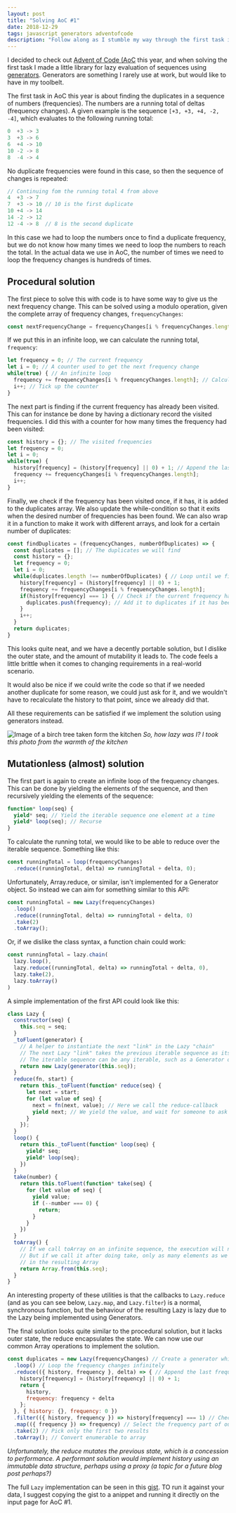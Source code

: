 ```yaml
---
layout: post
title: "Solving AoC #1"
date: 2018-12-29
tags: javascript generators adventofcode
description: "Follow along as I stumble my way through the first task in Advent of Code, landing in generator heaven."
---
```


I decided to check out [Advent of Code (AoC](https://adventofcode.com/) this year, and when solving the first task I made a little library for lazy evaluation of sequences using [generators](/2018-12-13/aoc-generators/). Generators are something I rarely use at work, but would like to have in my toolbelt.

The first task in AoC this year is about finding the duplicates in a sequence of numbers (frequencies). The numbers are a running total of deltas (frequency changes). A given example is the sequence `[+3, +3, +4, -2, -4]`, which evaluates to the following running total:

```js
0  +3 -> 3
3  +3 -> 6
6  +4 -> 10
10 -2 -> 8
8  -4 -> 4
```

No duplicate frequencies were found in this case, so then the sequence of changes is repeated:

```js
// Continuing fom the running total 4 from above
4  +3 -> 7
7  +3 -> 10 // 10 is the first duplicate
10 +4 -> 14
14 -2 -> 12
12 -4 -> 8  // 8 is the second duplicate
```

In this case we had to loop the numbers once to find a duplicate frequency, but we do not know how many times we need to loop the numbers to reach the total. In the actual data we use in AoC, the number of times we need to loop the frequency changes is hundreds of times.

Procedural solution
---
The first piece to solve this with code is to have some way to give us the next frequency change. This can be solved using a modulo operation, given the complete array of frequency changes, `frequencyChanges`:

```js
const nextFrequencyChange = frequencyChanges[i % frequencyChanges.length]
```

If we put this in an infinite loop, we can calculate the running total, `frequency`:

```js
let frequency = 0; // The current frequency
let i = 0; // A counter used to get the next frequency change
while(true) { // An infinite loop
  frequency += frequencyChanges[i % frequencyChanges.length]; // Calculate the next frequency
  i++; // Tick up the counter
}
```

The next part is finding if the current frequency has already been visited. This can for instance be done by having a dictionary record the visited frequencies. I did this with a counter for how many times the frequency had been visited:

```js
const history = {}; // The visited frequencies
let frequency = 0;
let i = 0;
while(true) {
  history[frequency] = (history[frequency] || 0) + 1; // Append the last frquency to the history
  frequency += frequencyChanges[i % frequencyChanges.length];
  i++;
}
```

Finally, we check if the frequency has been visited once, if it has, it is added to the duplicates array. We also update the while-condition so that it exits when the desired number of frequencies has been found. We can also wrap it in a function to make it work with different arrays, and look for a certain number of duplicates:

```js
const findDuplicates = (frequencyChanges, numberOfDuplicates) => {
  const duplicates = []; // The duplicates we will find
  const history = {};
  let frequency = 0;
  let i = 0;
  while(duplicates.length !== numberOfDuplicates) { // Loop until we find the desired number of duplicates
    history[frequency] = (history[frequency] || 0) + 1;
    frequency += frequencyChanges[i % frequencyChanges.length];
    if(history[frequency] === 1) { // Check if the current frequency has been visited once previously
      duplicates.push(frequency); // Add it to duplicates if it has been visited
    }
    i++;
  }
  return duplicates;
}
```

This looks quite neat, and we have a decently portable solution, but I dislike the outer state, and the amount of mutability it leads to. The code feels a little brittle when it comes to changing requirements in a real-world scenario.

It would also be nice if we could write the code so that if we needed another duplicate for some reason, we could just ask for it, and we wouldn't have to recalculate the history to that point, since we already did that.

All these requirements can be satisfied if we implement the solution using generators instead.

![Image of a birch tree taken form the kitchen](/assets/images/aoc.jpg "Lazy birch")
*So, how lazy was I? I took this photo from the warmth of the kitchen*

Mutationless (almost) solution
---
The first part is again to create an infinite loop of the frequency changes. This can be done by yielding the elements of the sequence, and then recursively yielding the elements of the sequence:

```js
function* loop(seq) {
  yield* seq; // Yield the iterable sequence one element at a time
  yield* loop(seq); // Recurse
}
```

To calculate the running total, we would like to be able to reduce over the iterable sequence. Something like this:

```js
const runningTotal = loop(frequencyChanges)
  .reduce((runningTotal, delta) => runningTotal + delta, 0);
```

Unfortunately, Array.reduce, or similar, isn't implemented for a Generator object. So instead we can aim for something similar to this API:

```js
const runningTotal = new Lazy(frequencyChanges)
  .loop()
  .reduce((runningTotal, delta) => runningTotal + delta, 0)
  .take(2)
  .toArray();
```

Or, if we dislike the class syntax, a function chain could work:

```js
const runningTotal = lazy.chain(
  lazy.loop(),
  lazy.reduce((runningTotal, delta) => runningTotal + delta, 0),
  lazy.take(2),
  lazy.toArray()
)
```

A simple implementation of the first API could look like this:

```js
class Lazy {
  constructor(seq) {
    this.seq = seq;
  }
  _toFluent(generator) {
    // A helper to instantiate the next "link" in the Lazy "chain"
    // The next Lazy "link" takes the previous iterable sequence as its argument
    // The iterable sequence can be any iterable, such as a Generator or an Array
    return new Lazy(generator(this.seq));
  }
  reduce(fn, start) {
    return this._toFluent(function* reduce(seq) {
      let next = start;
      for (let value of seq) {
        next = fn(next, value); // Here we call the reduce-callback
        yield next; // We yield the value, and wait for someone to ask us for the next one
      }
    });
  }
  loop() {
    return this._toFluent(function* loop(seq) {
      yield* seq;
      yield* loop(seq);
    })
  }
  take(number) {
    return this.toFluent(function* take(seq) {
      for (let value of seq) {
        yield value;
        if (--number === 0) {
          return;
        }
      }
    })
  }
  toArray() {
    // If we call toArray on an infinite sequence, the execution will not complete
    // But if we call it after doing take, only as many elements as we take will be included
    // in the resulting Array
    return Array.from(this.seq);
  }
}
```

An interesting property of these utilities is that the callbacks to `Lazy.reduce` (and as you can see below, `Lazy.map`, and `Lazy.filter`) is a normal, synchronous function, but the behaviour of the resulting Lazy is lazy due to the Lazy being implemented using Generators.

The final solution looks quite similar to the procedural solution, but it lacks outer state, the reduce encapsulates the state. We can now use our common Array operations to implement the solution.

```js
const duplicates = new Lazy(frequencyChanges) // Create a generator which can yield our frequency changes
  .loop() // Loop the frequency changes infinitely
  .reduce(({ history, frequency }, delta) => { // Append the last frequency to the history, and calculate the next frequency
    history[frequency] = (history[frequency] || 0) + 1;
    return {
      history,
      frequency: frequency + delta
    };
  }, { history: {}, frequency: 0 })
  .filter(({ history, frequency }) => history[frequency] === 1) // Check if the current frequency has been visited once previously
  .map(({ frequency }) => frequency) // Select the frequency part of our reduced object
  .take(2) // Pick only the first two results
  .toArray(); // Convert enumerable to array
```
*Unfortunately, the reduce mutates the previous state, which is a concession to performance. A performant solution would implement history using an immutable data structure, perhaps using a proxy (a topic for a future blog post perhaps?)*

The full `Lazy` implementation can be seen in this [gist](https://gist.github.com/Korla/ec117e0d41b7d383c78173afb5ceab8c). TO run it against your data, I suggest copying the gist to a anippet and running it directly on the input page for AoC #1.